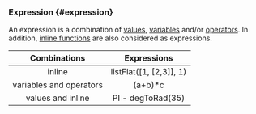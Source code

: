 ### Expression {#expression}

An expression is a combination of [values](/chapter_3_procedures/Values.md), [variables](/chapter_3_procedures/Variables.md) and/or [operators](/chapter_3_procedures/Symbols.md). In addition, [inline functions](Inline.md) are also considered as expressions.

| Combinations | Expressions |
| :---: | :---: |
| inline | listFlat([1, [2,3]], 1) |
| variables and operators | (a+b)*c |
| values and inline | PI - degToRad(35) |